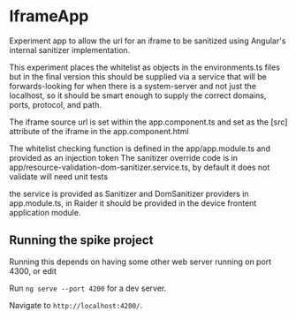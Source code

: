 # IframeApp


Experiment app to allow the url for an iframe to be sanitized using Angular's internal sanitizer implementation.

This experiment places the whitelist as objects in the environments.ts files but in the final version this should be supplied via 
a service that will be forwards-looking for when there is a system-server and not just the localhost, so it should be smart enough to 
supply the correct domains, ports, protocol, and path.

The iframe source url is set within the app.component.ts and set as the [src] attribute of the iframe in the app.component.html

The whitelist checking function is defined in the app/app.module.ts and provided as an injection token
The sanitizer override code is in app/resource-validation-dom-sanitizer.service.ts, by default it does not validate
will need unit tests

the service is provided as Sanitizer and DomSanitizer providers in app.module.ts, in Raider it should be provided in the device frontent application module.

## Running the spike project
Running this depends on having some other web server running on port 4300, or edit 

Run `ng serve --port 4200` for a dev server. 

Navigate to `http://localhost:4200/`. 

